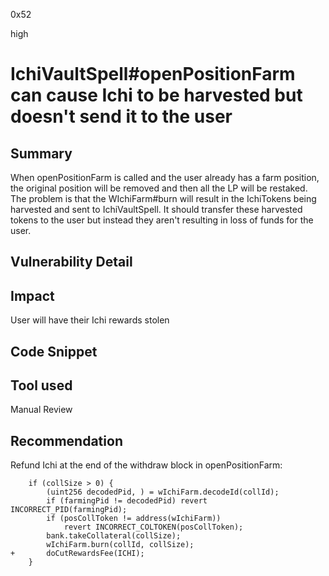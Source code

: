 0x52

high

# IchiVaultSpell#openPositionFarm can cause Ichi to be harvested but doesn't send it to the user

## Summary

When openPositionFarm is called and the user already has a farm position, the original position will be removed and then all the LP will be restaked. The problem is that the WIchiFarm#burn will result in the IchiTokens being harvested and sent to IchiVaultSpell. It should transfer these harvested tokens to the user but instead they aren't resulting in loss of funds for the user.

## Vulnerability Detail

## Impact

User will have their Ichi rewards stolen

## Code Snippet

## Tool used

Manual Review

## Recommendation

Refund Ichi at the end of the withdraw block in openPositionFarm:

        if (collSize > 0) {
            (uint256 decodedPid, ) = wIchiFarm.decodeId(collId);
            if (farmingPid != decodedPid) revert INCORRECT_PID(farmingPid);
            if (posCollToken != address(wIchiFarm))
                revert INCORRECT_COLTOKEN(posCollToken);
            bank.takeCollateral(collSize);
            wIchiFarm.burn(collId, collSize);
    +       doCutRewardsFee(ICHI);
        }